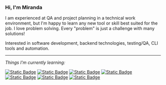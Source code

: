 ### Hi, I'm Miranda

I am experienced at QA and project planning in a technical work environment, but I'm happy to learn any new tool or skill best suited for the job. I love problem solving. Every "problem" is just a challenge with many solutions!

Interested in software development, backend technologies, testing/QA, CLI tools and automation.

<hr>

_Things I'm currently learning:_

<a href="#">![Static Badge](https://img.shields.io/badge/Python-356f9f)</a>
<a href="#">![Static Badge](https://img.shields.io/badge/JavaScript-f2bf26)</a>
<a href="#">![Static Badge](https://img.shields.io/badge/Golang-79d4fd)</a>
<a href="#">![Static Badge](https://img.shields.io/badge/SQL-00618b)</a>
<a href="#">![Static Badge](https://img.shields.io/badge/Bash-9b59d0)</a>
<a href="#">![Static Badge](https://img.shields.io/badge/Backend_Development-2e474a)</a>
<a href="#">![Static Badge](https://img.shields.io/badge/Git-1e774c)</a>
